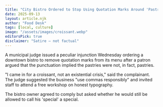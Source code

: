 ```yaml
---
title: "City Bistro Ordered to Stop Using Quotation Marks Around 'Pastries'"
date: 2025-09-13
layout: article.njk
author: "Food Desk"
tags: [local, culture]
image: "/assets/images/croissant.webp"
editorsPick: true
disclaimer: "Satire — not factual"
---
```


A municipal judge issued a peculiar injunction Wednesday ordering a downtown bistro to remove quotation marks from its menu after a patron argued that the punctuation implied the pastries were not, in fact, pastries.

"I came in for a croissant, not an existential crisis," said the complainant. The judge suggested the business "use commas responsibly" and invited staff to attend a free workshop on honest typography.

The bistro owner agreed to comply but asked whether he would still be allowed to call his 'special' a special.